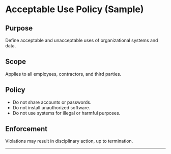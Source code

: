 # Acceptable Use Policy (Sample)

## Purpose
Define acceptable and unacceptable uses of organizational systems and data.

## Scope
Applies to all employees, contractors, and third parties.

## Policy
- Do not share accounts or passwords.
- Do not install unauthorized software.
- Do not use systems for illegal or harmful purposes.

## Enforcement
Violations may result in disciplinary action, up to termination.

---

